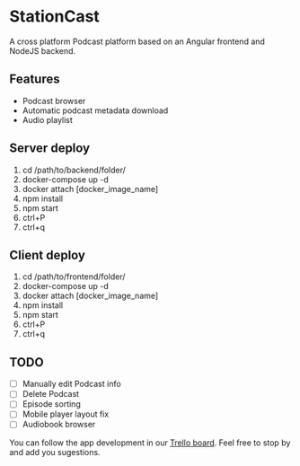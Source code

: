 # StationCast
A cross platform Podcast platform based on an Angular frontend and NodeJS backend.

## Features
* Podcast browser
* Automatic podcast metadata download
* Audio playlist

## Server deploy
1. cd /path/to/backend/folder/
2. docker-compose up -d
3. docker attach [docker_image_name]
4. npm install
5. npm start
6. ctrl+P
7. ctrl+q

## Client deploy
1. cd /path/to/frontend/folder/
2. docker-compose up -d
3. docker attach [docker_image_name]
4. npm install
5. npm start
6. ctrl+P
7. ctrl+q

## TODO
- [ ] Manually edit Podcast info
- [ ] Delete Podcast
- [ ] Episode sorting
- [ ] Mobile player layout fix
- [ ] Audiobook browser

You can follow the app development in our [Trello board](https://trello.com/b/HiThha8b). Feel free to stop by and add you sugestions.
